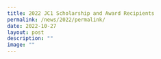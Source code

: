 ```yaml
---
title: 2022 JC1 Scholarship and Award Recipients
permalink: /news/2022/permalink/
date: 2022-10-27
layout: post
description: ""
image: ""
---
```


